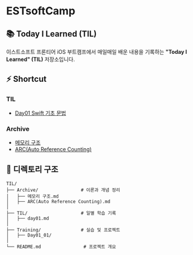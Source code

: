 # ESTsoftCamp

## 📚 Today I Learned (TIL)
이스트소프트 프론티어 iOS 부트캠프에서
매일매일 배운 내용을 기록하는 **"Today I Learned" (TIL)** 저장소입니다.  

## ⚡ Shortcut
### TIL
- [Day01 Swift 기초 문법](./TIL/day01.md)

### Archive
- [메모리 구조](./Archive/메모리%20구조.md)
- [ARC(Auto Reference Counting)](./Archive/ARC(Auto%20Reference%20Counting).md)

## 📂 디렉토리 구조
```
TIL/
├── Archive/                # 이론과 개념 정리
│   ├── 메모리 구조.md
│   ├── ARC(Auto Reference Counting).md
│
├── TIL/                    # 일별 학습 기록
│   ├── day01.md
│
├── Training/               # 실습 및 프로젝트
│   ├── Day01_01/
│
└── README.md                # 프로젝트 개요
```